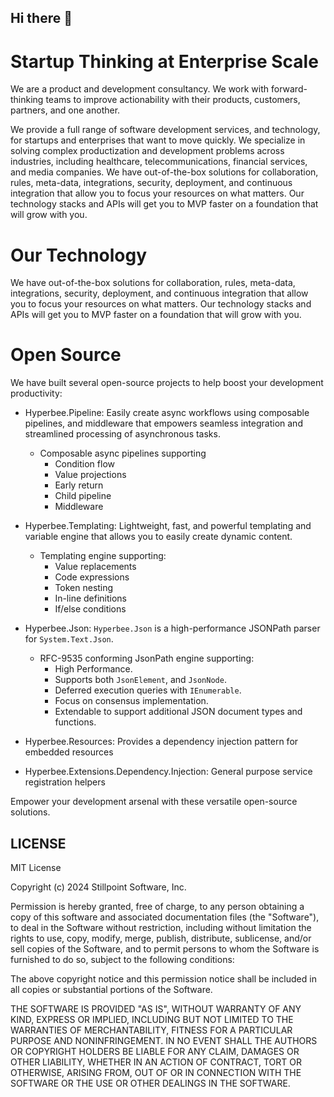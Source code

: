 ## Hi there 👋

# Startup Thinking at Enterprise Scale

We are a product and development consultancy. We work with forward-thinking teams to improve actionability with their products, customers, partners, and one another.

We provide a full range of software development services, and technology, for startups and enterprises that want to move quickly. We specialize in solving complex productization and development problems across industries, including healthcare, telecommunications, financial services, and media companies.
We have out-of-the-box solutions for collaboration, rules, meta-data, integrations, security, deployment, and continuous integration that allow you to focus your resources on what matters. Our technology stacks and APIs will get you to MVP faster on a foundation that will grow with you.

# Our Technology

We have out-of-the-box solutions for collaboration, rules, meta-data, integrations, security, deployment, and continuous integration that allow you to focus your resources on what matters. Our technology stacks and APIs will get you to MVP faster on a foundation that will grow with you.

# Open Source

We have built several open-source projects to help boost your development productivity:

- Hyperbee.Pipeline: Easily create async workflows using composable pipelines, and middleware that empowers seamless integration and streamlined processing of asynchronous tasks.

   -  Composable async pipelines supporting
      - Condition flow
      - Value projections
      - Early return
      - Child pipeline
      - Middleware

- Hyperbee.Templating: Lightweight, fast, and powerful templating and variable engine that allows you to easily create dynamic content.  

  - Templating engine supporting:
    - Value replacements
    - Code expressions
    - Token nesting
    - In-line definitions
    - If/else conditions

- Hyperbee.Json: `Hyperbee.Json` is a high-performance JSONPath parser for `System.Text.Json`.

  - RFC-9535 conforming JsonPath engine supporting:
    - High Performance.
    - Supports both `JsonElement`, and `JsonNode`.
    - Deferred execution queries with `IEnumerable`.
    - Focus on consensus implementation.
    - Extendable to support additional JSON document types and functions.

- Hyperbee.Resources: Provides a dependency injection pattern for embedded resources
  
- Hyperbee.Extensions.Dependency.Injection: General purpose service registration helpers

Empower your development arsenal with these versatile open-source solutions. 


## LICENSE

MIT License

Copyright (c) 2024 Stillpoint Software, Inc.

Permission is hereby granted, free of charge, to any person obtaining a copy
of this software and associated documentation files (the "Software"), to deal
in the Software without restriction, including without limitation the rights
to use, copy, modify, merge, publish, distribute, sublicense, and/or sell
copies of the Software, and to permit persons to whom the Software is
furnished to do so, subject to the following conditions:

The above copyright notice and this permission notice shall be included in all
copies or substantial portions of the Software.

THE SOFTWARE IS PROVIDED "AS IS", WITHOUT WARRANTY OF ANY KIND, EXPRESS OR
IMPLIED, INCLUDING BUT NOT LIMITED TO THE WARRANTIES OF MERCHANTABILITY,
FITNESS FOR A PARTICULAR PURPOSE AND NONINFRINGEMENT. IN NO EVENT SHALL THE
AUTHORS OR COPYRIGHT HOLDERS BE LIABLE FOR ANY CLAIM, DAMAGES OR OTHER
LIABILITY, WHETHER IN AN ACTION OF CONTRACT, TORT OR OTHERWISE, ARISING FROM,
OUT OF OR IN CONNECTION WITH THE SOFTWARE OR THE USE OR OTHER DEALINGS IN THE
SOFTWARE.
